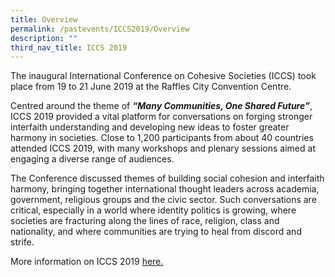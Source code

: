 ```yaml
---
title: Overview
permalink: /pastevents/ICCS2019/Overview
description: ""
third_nav_title: ICCS 2019
---
```

The inaugural International Conference on Cohesive Societies (ICCS) took place from 19 to 21 June 2019 at the Raffles City Convention Centre. 

Centred around the theme of ***“Many Communities, One Shared Future”***, ICCS 2019 provided a vital platform for conversations on forging stronger interfaith understanding and developing new ideas to foster greater harmony in societies. Close to 1,200 participants from about 40 countries attended ICCS 2019, with many workshops and plenary sessions aimed at engaging a diverse range of audiences.

The Conference discussed themes of building social cohesion and interfaith harmony, bringing together international thought leaders across academia, government, religious groups and the civic sector. Such conversations are critical, especially in a world where identity politics is growing, where societies are fracturing along the lines of race, religion, class and nationality, and where communities are trying to heal from discord and strife.

More information on ICCS 2019 <a href="https://www.rsis.edu.sg/event/international-conference-on-cohesive-societies/#.YoWxetARXb1" target="_blank">here.</a>